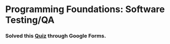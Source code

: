 # Programming Foundations: Software Testing/QA

### Solved this [Quiz](https://docs.google.com/forms/d/e/1FAIpQLScZQngAITpGMz2ECER5cj_-JIUi3xGe_8-_JqQrQbwjoSS0nA/viewform?usp=sf_link) through Google Forms.
